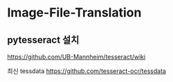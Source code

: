 # Image-File-Translation

## pytesseract 설치

https://github.com/UB-Mannheim/tesseract/wiki

최신 tessdata
https://github.com/tesseract-ocr/tessdata
